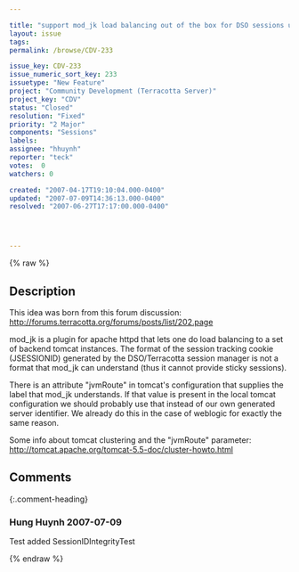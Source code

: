 ```yaml
---

title: "support mod_jk load balancing out of the box for DSO sessions under tomcat"
layout: issue
tags: 
permalink: /browse/CDV-233

issue_key: CDV-233
issue_numeric_sort_key: 233
issuetype: "New Feature"
project: "Community Development (Terracotta Server)"
project_key: "CDV"
status: "Closed"
resolution: "Fixed"
priority: "2 Major"
components: "Sessions"
labels: 
assignee: "hhuynh"
reporter: "teck"
votes:  0
watchers: 0

created: "2007-04-17T19:10:04.000-0400"
updated: "2007-07-09T14:36:13.000-0400"
resolved: "2007-06-27T17:17:00.000-0400"




---
```


{% raw %}

## Description

<div markdown="1" class="description">

This idea was born from this forum discussion:
http://forums.terracotta.org/forums/posts/list/202.page

mod\_jk is a plugin for apache httpd that lets one do load balancing to a set of backend tomcat instances.  The format of the session tracking cookie (JSESSIONID) generated by the DSO/Terracotta session manager is not a format that mod\_jk can understand (thus it cannot provide sticky sessions).  

There is an attribute "jvmRoute" in tomcat's configuration that supplies the label that mod\_jk understands. If that value is present in the local tomcat configuration we should probably use that instead of our own generated server identifier. We already do this in the case of weblogic for exactly the same reason. 

Some info about tomcat clustering and the "jvmRoute" parameter:
http://tomcat.apache.org/tomcat-5.5-doc/cluster-howto.html

</div>

## Comments


{:.comment-heading}
### **Hung Huynh** <span class="date">2007-07-09</span>

<div markdown="1" class="comment">

Test added SessionIDIntegrityTest

</div>



{% endraw %}
